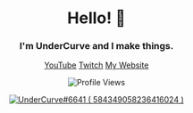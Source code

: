 <h1 align="center">Hello! 👋</h1>
<h3 align="center"> I'm UnderCurve and I make things.</h3>

<p align="center"> <a href="https://youtube.com/@UnderCurve">YouTube</a> <a href="https://twitch.tv/UnderCurve68">Twitch</a> <a href="https://UnderCurve.wdym.info">My Website</a> </p>

<p align="center"> <img src="https://komarev.com/ghpvc/?username=UnderCurve&color=blue&style=for-the-badge" alt="Profile Views" /> </p>

<p align="center">
  <a href="https://discord.com/users/584349058236416024">
     <img src="https://discord.c99.nl/widget/theme-2/584349058236416024.png" alt="UnderCurve#6641 ( 584349058236416024 )"/>
       </a>
</p>
